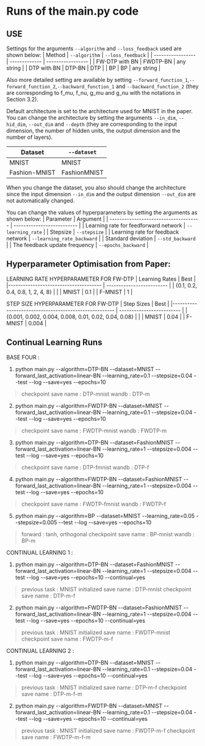 # Runs of the main.py code


## USE

Settings for the arguments `--algorithm` and `--loss_feedback` used are shown below:
| Method            | `--algorithm` | `--loss_feedback` |
| ----------------- | ------------- | ----------------- |
| FW-DTP with BN    | FWDTP-BN      | any string        |
| DTP with BN       | DTP-BN        | DTP               |
| BP                | BP            | any string        |

Also more detailed setting are available by setting `--forward_function_1`,`--forward_function_2`,`--backward_function_1` and `--backward_function_2` (they are corresponding to f_mu, f_nu, g_mu and g_nu with the notations in Section 3.2).


Default architecture is set to the architecture used for MNIST in the paper. You can change the architecture by setting the arguments `--in_dim`, `--hid_dim`, `--out_dim` and `--depth` (they are corresponding to the input dimension, the number of hidden units, the output dimension and the number of layers).

| Dataset       | `--dataset`  |
| ------------- | ------------ |
| MNIST         | MNIST        |
| Fashion-MNIST | FashionMNIST |
When you change the dataset, you also should change the architecture since the input dimension `--in_dim` and the output dimension `--out_dim` are not automatically changed.

You can change the values of hyperparameters by setting the arguments as shown below:
| Parameter                             | Argument                   |
| ------------------------------------- | -------------------------- |
| Learning rate for feedforward network | `--learning_rate`          |
| Stepsize                              | `--stepsize`               |
| Learning rate for feedback network    | `--learning_rate_backward` |
| Standard deviation                    | `--std_backward`           |
| The feedback update frequency         | `--epochs_backward`        |


## Hyperparameter Optimisation from Paper:

LEARNING RATE HYPERPARAMETER FOR FW-DTP 
| Learning Rates                        | Best                      |
|-------------------------------------- | ------------------------- |
| {0.1, 0.2, 0.4, 0.8, 1, 2, 4, 8}      |                           |
| MNIST                                 | 0.1                       |
| F-MNIST                               | 1                         |

STEP SIZE HYPERPARAMETER FOR FW-DTP 
| Step Sizes                                            | Best                      |
|------------------------------------------------------ | ------------------------- |
| {0.001, 0.002, 0.004, 0.008, 0.01, 0.02, 0.04, 0.08}  |                           |
| MNIST                                                 | 0.04                      |
| F-MNIST                                               | 0.004                     |




## Continual Learning Runs

BASE FOUR : 

1. python main.py --algorithm=DTP-BN --dataset=MNIST --forward_last_activation=linear-BN --learning_rate=0.1 --stepsize=0.04 --test --log --save=yes --epochs=10
> checkpoint save name : DTP-mnist
> wandb : DTP-m

2. python main.py --algorithm=FWDTP-BN --dataset=MNIST --forward_last_activation=linear-BN --learning_rate=0.1 --stepsize=0.04 --test --log --save=yes --epochs=10
> checkpoint save name : FWDTP-mnist
> wandb : FWDTP-m

3. python main.py --algorithm=DTP-BN --dataset=FashionMNIST --forward_last_activation=linear-BN --learning_rate=1 --stepsize=0.004 --test --log --save=yes --epochs=10
> checkpoint save name : DTP-fmnist
> wandb : DTP-f

4. python main.py --algorithm=FWDTP-BN --dataset=FashionMNIST --forward_last_activation=linear-BN --learning_rate=1 --stepsize=0.004 --test --log --save=yes --epochs=10
> checkpoint save name : FWDTP-fmnist
> wandb : FWDTP-f

5. python main.py --algorithm=BP --dataset=MNIST --learning_rate=0.05 --stepsize=0.005 --test --log --save=yes --epochs=10
> forward : tanh, orthogonal
> checkpoint save name : BP-mnist
> wandb : BP-m


CONTINUAL LEARNING 1 :

1. python main.py --algorithm=DTP-BN --dataset=FashionMNIST --forward_last_activation=linear-BN --learning_rate=1 --stepsize=0.004 --test --log --save=yes --epochs=10 --continual=yes
> previous task : MNIST
> initialized save name : DTP-mnist
> checkpoint save name : DTP-m-f

2. python main.py --algorithm=FWDTP-BN --dataset=FashionMNIST --forward_last_activation=linear-BN --learning_rate=1 --stepsize=0.004 --test --log --save=yes --epochs=10 --continual=yes
> previous task : MNIST
> initialized save name : FWDTP-mnist
> checkpoint save name : FWDTP-m-f


CONTINUAL LEARNING 2 :
1. python main.py --algorithm=DTP-BN --dataset=MNIST --forward_last_activation=linear-BN --learning_rate=0.1 --stepsize=0.04 --test --log --save=yes --epochs=10 --continual=yes
> previous task : MNIST
> initialized save name : DTP-m-f
> checkpoint save name : DTP-m-f-m

2. python main.py --algorithm=FWDTP-BN --dataset=MNIST --forward_last_activation=linear-BN --learning_rate=0.1 --stepsize=0.04 --test --log --save=yes --epochs=10 --continual=yes
> previous task : MNIST
> initialized save name : FWDTP-m-f
> checkpoint save name : FWDTP-m-f-m